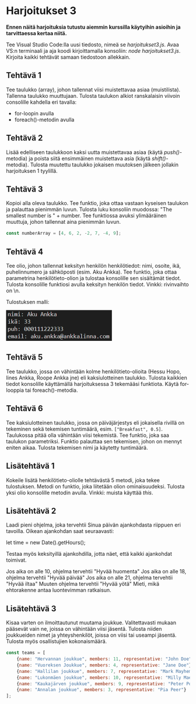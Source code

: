 # Harjoitukset 3

**Ennen näitä harjoituksia tutustu aiemmin kurssilla käytyihin asioihin ja tarvittaessa kertaa niitä.**

Tee Visual Studio Code:lla uusi tiedosto, nimeä se *harjoitukset3.js*. Avaa VS:n terminaali ja aja koodi kirjoittamalla konsoliin: *node harjoitukset3.js*. Kirjoita kaikki tehtävät samaan tiedostoon allekkain.


## Tehtävä 1

Tee taulukko (array), johon tallennat viisi muistettavaa asiaa (muistilista). Tallenna taulukko muuttujaan. Tulosta taulukon alkiot ranskalaisin viivoin consolille kahdella eri tavalla:

- for-loopin avulla
- foreach()-metodin avulla


## Tehtävä 2

Lisää edelliseen taulukkoon kaksi uutta muistettavaa asiaa (käytä *push()*-metodia) ja poista siitä ensimmäinen muistettava asia (käytä *shift()*-metodia). Tulosta muutettu taulukko jokaisen muutoksen jälkeen jollakin harjoituksen 1 tyylillä.

## Tehtävä 3

Kopioi alla oleva taulukko. Tee funktio, joka ottaa vastaan kyseisen taulukon ja palauttaa pienimmän luvun. Tulosta luku konsoliin muodossa: "The smallest number is " + number. Tee funktiossa avuksi ylimääräinen muuttuja, johon tallennat aina pienimmän luvun.

````js
const numberArray = [4, 6, 2, -2, 7, -4, 9];
````

## Tehtävä 4

Tee olio, johon tallennat keksityn henkilön henkilötiedot: nimi, osoite, ikä, puhelinnumero ja sähköposti (esim. Aku Ankka). Tee funktio, joka ottaa parametrina henkilötieto-olion ja tulostaa konsolille sen sisältämät tiedot. Tulosta konsolille funktiosi avulla keksityn henkilön tiedot. Vinkki: rivinvaihto on \n.

Tulostuksen malli:

![oliomalli](oliotulostus.png)

## Tehtävä 5

Tee taulukko, jossa on vähintään kolme henkilötieto-olioita (Hessu Hopo, Iines Ankka, Roope Ankka jne) eli kaksiulotteinen taulukko. Tulosta kaikkien tiedot konsolille käyttämällä harjoituksessa 3 tekemääsi funktiota. Käytä for-looppia tai foreach()-metodia.

## Tehtävä 6

Tee kaksiulotteinen taulukko, jossa on päiväjärjestys eli jokaisella rivillä on tekeminen sekä tekemisen tuntimäärä, esim. ``["Breakfast", 0.5]``. Taulukossa pitää olla vähintään viisi tekemistä. Tee funktio, joka saa taulukon parametriksi. Funktio palauttaa sen tekemisen, johon on mennyt eniten aikaa. Tulosta tekemisen nimi ja käytetty tuntimäärä.

## Lisätehtävä 1

Kokeile lisätä henkilötieto-oliolle tehtävästä 5 metodi, joka tekee tulostuksen. Metodi on funktio, joka liitetään olion ominaisuudeksi. Tulosta yksi olio konsolille metodin avulla. Vinkki: muista käyttää *this*.

## Lisätehtävä 2 
Laadi pieni ohjelma, joka tervehtii Sinua päivän ajankohdasta riippuen eri tavoilla. Oikean ajankohdan saat seuraavasti:

let time = new Date().getHours();

Testaa myös keksityillä ajankohdilla, jotta näet, että kaikki ajankohdat toimivat.

Jos aika on alle 10, ohjelma tervehtii "Hyvää huomenta"
Jos aika on alle 18, ohjelma tervehtii "Hyvää päivää"
Jos aika on alle 21, ohjelma tervehtii "Hyvää iltaa"
Muuten ohjelma tervehtii "Hyvää yötä"
Mieti, mikä ehtorakenne antaa luontevimman ratkaisun.

## Lisätehtävä 3

Kisaa varten on ilmoittautunut muutama joukkue. Valitettavasti mukaan pääsevät vain ne, joissa on vähintään viisi jäsentä. Tulosta niiden joukkueiden nimet ja yhteyshenkilöt, joissa on viisi tai useampi jäsentä. Tulosta myös osallistujien kokonaismäärä.

````js
const teams = [
    {name: "Hervannan joukkue", members: 11, representative: "John Doe"},
    {name: "Vuoreksen Joukkue", members: 4, representative: "Jane Doe"},
    {name: "Hallilan joukkue", members: 7, representative: "Mark Mayhem"},
    {name: "Lukonmäen joukkue", members: 10, representative: "Milly Mae"},
    {name: "Kaukajärven joukkue", members: 9, representative: "Peter Potter"},
    {name: "Annalan joukkue", members: 3, representative: "Pia Peer"}
];
````